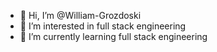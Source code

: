 - 👋 Hi, I’m @William-Grozdoski
- 👀 I’m interested in full stack engineering
- 🌱 I’m currently learning full stack engineering

<!---
William-Grozdoski/William-Grozdoski is a ✨ special ✨ repository because its `README.md` (this file) appears on your GitHub profile.
You can click the Preview link to take a look at your changes.
--->
